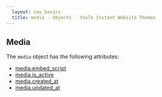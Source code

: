 ```yaml
---
  layout: nav_basics
  title: media - Objects - Yoolk Instant Website Themes
---
```


<h2 class="section-title">Media</h2>

The <code>media</code> object has the following attributes:

<div class="panel">
  <div class="panel-body">
    <ul>
      <li>
        <a href="#embed_script">media.embed_script</a>
      </li>
      <li>
        <a href="#is_active">media.is_active</a>
      </li>
      <li>
        <a href="#created_at">media.created_at</a>
      </li>
      <li>
        <a href="#updated_at">media.updated_at</a>
      </li>
    </ul>
  </div>
</div>
